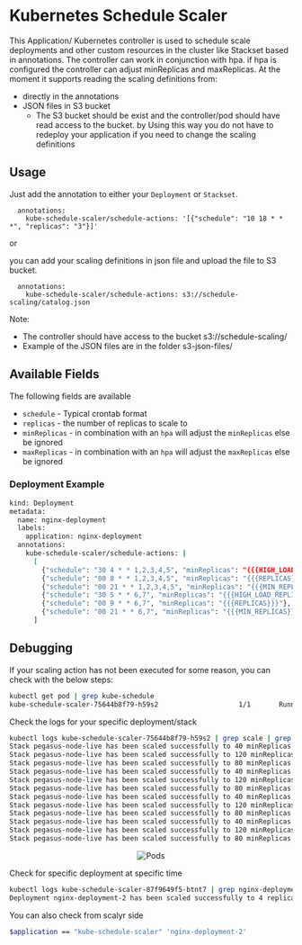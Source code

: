 ﻿# Kubernetes Schedule Scaler

This Application/ Kubernetes controller is used to schedule scale deployments and other custom resources in the cluster like Stackset based in annotations.
The controller can work in conjunction with hpa. if hpa is configured the controller can adjust minReplicas and maxReplicas.
At the moment it supports reading the scaling definitions from:
  - directly in the annotations
  - JSON files in S3 bucket
    - The S3 bucket should be exist and the controller/pod should have read access to the bucket. by
      Using this way you do not have to redeploy your application if you need to change the scaling definitions


## Usage


Just add the annotation to either your `Deployment` or `Stackset`.

```
  annotations:
    kube-schedule-scaler/schedule-actions: '[{"schedule": "10 18 * * *", "replicas": "3"}]'
```

or

you can add your scaling definitions in json file and upload the file to S3 bucket.

```
  annotations:
    kube-schedule-scaler/schedule-actions: s3://schedule-scaling/catalog.json
```
Note:
  - The controller should have access to the bucket s3://schedule-scaling/
  - Example of the JSON files are in the folder s3-json-files/
## Available Fields 

The following fields are available
* `schedule` - Typical crontab format
* `replicas` - the number of replicas to scale to
* `minReplicas` - in combination with an `hpa` will adjust the `minReplicas` else be ignored
* `maxReplicas` - in combination with an `hpa` will adjust the `maxReplicas` else be ignored

### Deployment Example

```bash
kind: Deployment
metadata:
  name: nginx-deployment
  labels:
    application: nginx-deployment
  annotations:
    kube-schedule-scaler/schedule-actions: |
      [
        {"schedule": "30 4 * * 1,2,3,4,5", "minReplicas": "{{{HIGH_LOAD_REPLICAS}}}"},
        {"schedule": "00 8 * * 1,2,3,4,5", "minReplicas": "{{{REPLICAS}}}"},
        {"schedule": "00 21 * * 1,2,3,4,5", "minReplicas": "{{{MIN_REPLICAS}}}"},
        {"schedule": "30 5 * * 6,7", "minReplicas": "{{{HIGH_LOAD_REPLICAS}}}"},
        {"schedule": "00 9 * * 6,7", "minReplicas": "{{{REPLICAS}}}"},
        {"schedule": "00 21 * * 6,7", "minReplicas": "{{{MIN_REPLICAS}}}"}
      ]
```




## Debugging

If your scaling action has not been executed for some reason, you can check with the below steps:

```bash
kubectl get pod | grep kube-schedule
kube-schedule-scaler-75644b8f79-h59s2                    1/1       Running                 0          3d
```
Check the logs for your specific deployment/stack
```bash
kubectl logs kube-schedule-scaler-75644b8f79-h59s2 | grep scale | grep node-live
Stack pegasus-node-live has been scaled successfully to 40 minReplicas at 11-03-2019 21:00 UTC
Stack pegasus-node-live has been scaled successfully to 120 minReplicas at 12-03-2019 05:30 UTC
Stack pegasus-node-live has been scaled successfully to 80 minReplicas at 12-03-2019 07:00 UTC
Stack pegasus-node-live has been scaled successfully to 40 minReplicas at 12-03-2019 21:00 UTC
Stack pegasus-node-live has been scaled successfully to 120 minReplicas at 13-03-2019 05:30 UTC
Stack pegasus-node-live has been scaled successfully to 80 minReplicas at 13-03-2019 07:00 UTC
Stack pegasus-node-live has been scaled successfully to 40 minReplicas at 13-03-2019 21:00 UTC
Stack pegasus-node-live has been scaled successfully to 120 minReplicas at 14-03-2019 05:30 UTC
Stack pegasus-node-live has been scaled successfully to 80 minReplicas at 14-03-2019 07:00 UTC
Stack pegasus-node-live has been scaled successfully to 40 minReplicas at 14-03-2019 21:00 UTC
Stack pegasus-node-live has been scaled successfully to 120 minReplicas at 15-03-2019 05:30 UTC
Stack pegasus-node-live has been scaled successfully to 80 minReplicas at 15-03-2019 07:00 UTC

```

<p align="center">
<img src="img/pods.png" alt="Pods" title="Pods" />
</p>


Check for specific deployment at specific time
```bash
kubectl logs kube-schedule-scaler-87f9649f5-btnt7 | grep nginx-deployment-2 | grep "28-12-2018 09:50"
Deployment nginx-deployment-2 has been scaled successfully to 4 replica at 28-12-2018 09:50 UTC
```

You can also check from scalyr side
```bash
$application == "kube-schedule-scaler" 'nginx-deployment-2'
```
